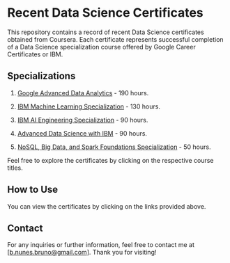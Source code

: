 # Recent Data Science Certificates

This repository contains a record of recent Data Science certificates obtained from Coursera. 
Each certificate represents successful completion of a Data Science specialization course offered by Google Career Certificates or IBM.

## Specializations

1. [Google Advanced Data Analytics](https://coursera.org/verify/professional-cert/AEXU8J58SKTZ) - 190 hours.

2. [IBM Machine Learning Specialization](https://coursera.org/verify/professional-cert/YWV9WCTCB4ZA) - 130 hours.

3. [IBM AI Engineering Specialization](https://coursera.org/verify/professional-cert/ZLAWTAB9L595) - 90 hours.

4. [Advanced Data Science with IBM](https://coursera.org/verify/specialization/8PRURM6Y76TJ) - 90 hours.

5. [NoSQL, Big Data, and Spark Foundations Specialization](https://coursera.org/verify/specialization/U3CRZBZ7LMCK) - 50 hours.


Feel free to explore the certificates by clicking on the respective course titles.

## How to Use

You can view the certificates by clicking on the links provided above.

## Contact

For any inquiries or further information, feel free to contact me at [b.nunes.bruno@gmail.com]. Thank you for visiting!
